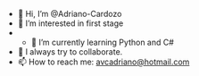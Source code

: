 - 👋 Hi, I’m @Adriano-Cardozo
- 👀 I’m interested in first stage
- - 🌱 I’m currently learning Python and C#
- 💞️ I always try to collaborate.
- 📫 How to reach me: avcadriano@hotmail.com

<!---
Adriano-Cardozo/Adriano-Cardozo is a ✨ special ✨ repository because its `README.md` (this file) appears on your GitHub profile.
You can click the Preview link to take a look at your changes.
--->
